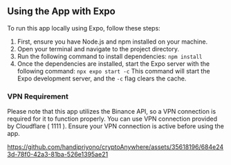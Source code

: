 ## Using the App with Expo

To run this app locally using Expo, follow these steps:

1. First, ensure you have Node.js and npm installed on your machine.
2. Open your terminal and navigate to the project directory.
3. Run the following command to install dependencies: `npm install`
4. Once the dependencies are installed, start the Expo server with the following command:
   `npx expo start -c`
   This command will start the Expo development server, and the `-c` flag clears the cache.

### VPN Requirement
Please note that this app utilizes the Binance API, so a VPN connection is required for it to function properly. You can use VPN connection provided by Cloudflare ( 1111 ). Ensure your VPN connection is active before using the app.


 

https://github.com/handipriyono/cryptoAnywhere/assets/35618196/684e243d-78f0-42a3-81ba-526e1395ae21


